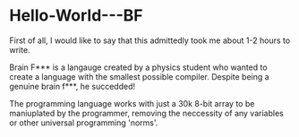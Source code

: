 # Hello-World---BF

First of all, I would like to say that this admittedly took me about 1-2 hours to write.

Brain F*** is a langauge created by a physics student who wanted to create a language with the smallest possible compiler. Despite being a genuine brain f***, he succedded!

The programming language works with just a 30k 8-bit array to be maniuplated by the programmer, removing the neccessity of any variables or other universal programming 'norms'.
